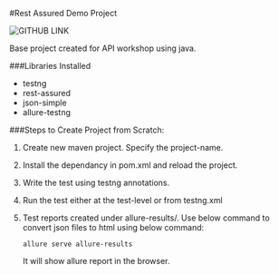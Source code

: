 #Rest Assured Demo Project

![GITHUB LINK](https://github.com/msharma-tw/api-workshop-demo)

Base project created for API workshop using java. 

###Libraries Installed
- testng           
- rest-assured
- json-simple
- allure-testng

###Steps to Create Project from Scratch:
1. Create new maven project. Specify the project-name.
2. Install the dependancy in pom.xml and reload the project.
3. Write the test using testng annotations.
4. Run the test either at the test-level or from testng.xml
5. Test reports created under allure-results/. Use below command to convert json files to html using below command:

    `allure serve allure-results`
    
    It will show allure report in the browser.





